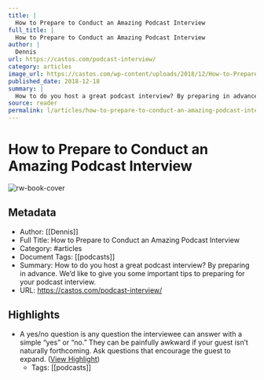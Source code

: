 ```yaml
---
title: |
  How to Prepare to Conduct an Amazing Podcast Interview
full_title: |
  How to Prepare to Conduct an Amazing Podcast Interview
author: |
  Dennis
url: https://castos.com/podcast-interview/
category: articles
image_url: https://castos.com/wp-content/uploads/2018/12/How-to-Prepare-to-Conduct-an-Amazing-Podcast-Interview.jpg
published_date: 2018-12-18
summary: |
  How to do you host a great podcast interview? By preparing in advance. We’d like to give you some important tips to preparing for your podcast interview.
source: reader
permalink: l/articles/how-to-prepare-to-conduct-an-amazing-podcast-interview
---
```

# How to Prepare to Conduct an Amazing Podcast Interview

![rw-book-cover](https://castos.com/wp-content/uploads/2018/12/How-to-Prepare-to-Conduct-an-Amazing-Podcast-Interview.jpg)

## Metadata
- Author: [[Dennis]]
- Full Title: How to Prepare to Conduct an Amazing Podcast Interview
- Category: #articles
- Document Tags: [[podcasts]] 
- Summary: How to do you host a great podcast interview? By preparing in advance. We’d like to give you some important tips to preparing for your podcast interview.
- URL: https://castos.com/podcast-interview/

## Highlights
- A yes/no question is any question the interviewee can answer with a simple “yes” or “no.” They can be painfully awkward if your guest isn’t naturally forthcoming. Ask questions that encourage the guest to expand. ([View Highlight](https://read.readwise.io/read/01h2fkfb932mdyk4gnsajphxgj))
    - Tags: [[podcasts]] 


